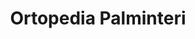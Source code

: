 ---
title: "Ortopedia Palminteri"
url: /ciudad-autonoma-de-buenos-aires/ortopedia-palminteri/
shop: suministros médicos
---